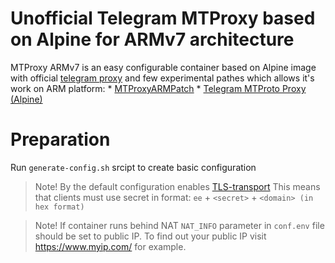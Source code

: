 # Unofficial Telegram MTProxy based on Alpine for ARMv7 architecture

MTProxy ARMv7 is an easy configurable container based on Alpine image with official [telegram proxy](https://github.com/TelegramMessenger/MTProxy) and few experimental pathes which allows it's work on ARM platform:
    * [MTProxyARMPatch](https://github.com/ICQFan4ever/MTProxyARMPatch)
    * [Telegram MTProto Proxy (Alpine)](https://github.com/alexdoesh/mtproxy/)

# Preparation
Run `generate-config.sh` srcipt to create basic configuration

> Note! By the default configuration enables [TLS-transport](https://github.com/TelegramMessenger/MTProxy/pull/335/files)
> This means that clients must use secret in format: `ee` + `<secret>` + `<domain> (in hex format)`

> Note! If container runs behind NAT `NAT_INFO` parameter in `conf.env` file should be set to public IP.
> To find out your public IP visit https://www.myip.com/ for example.
